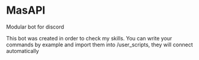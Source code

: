 # MasAPI
Modular bot for discord


This bot was created in order to check my skills.
You can write your commands by example and import them into /user_scripts, they will connect automatically
